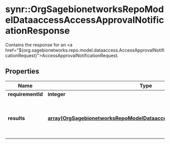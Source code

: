 # synr::OrgSagebionetworksRepoModelDataaccessAccessApprovalNotificationResponse

Contains the response for an <a href=\"${org.sagebionetworks.repo.model.dataaccess.AccessApprovalNotificationRequest}\">AccessApprovalNotificationRequest</a>.

## Properties
Name | Type | Description | Notes
------------ | ------------- | ------------- | -------------
**requirementId** | **integer** |  | [optional] 
**results** | [**array[OrgSagebionetworksRepoModelDataaccessAccessApprovalNotification]**](org.sagebionetworks.repo.model.dataaccess.AccessApprovalNotification.md) | The list of notifications, sorted by the recipient and the sentOn date. | [optional] 


